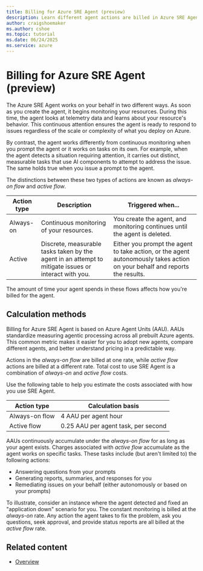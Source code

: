 ```yaml
---
title: Billing for Azure SRE Agent (preview)
description: Learn different agent actions are billed in Azure SRE Agent.
author: craigshoemaker
ms.author: cshoe
ms.topic: tutorial
ms.date: 06/24/2025
ms.service: azure
---
```


# Billing for Azure SRE Agent (preview)

The Azure SRE Agent works on your behalf in two different ways. As soon as you create the agent, it begins monitoring your resources. During this time, the agent looks at telemetry data and learns about your resource's behavior. This continuous attention ensures the agent is ready to respond to issues regardless of the scale or complexity of what you deploy on Azure.

By contrast, the agent works differently from continuous monitoring when you prompt the agent or it works on tasks on its own. For example, when the agent detects a situation requiring attention, it carries out distinct, measurable tasks that use AI components to attempt to address the issue. The same holds true when you issue a prompt to the agent.

The distinctions between these two types of actions are known as *always-on flow* and *active flow*.

| Action type | Description | Triggered when... |
|---|---|---|
| Always-on | Continuous monitoring of your resources. | You create the agent, and monitoring continues until the agent is deleted. |
| Active | Discrete, measurable tasks taken by the agent in an attempt to mitigate issues or interact with you. | Either you prompt the agent to take action, or the agent autonomously takes action on your behalf and reports the results. |

The amount of time your agent spends in these flows affects how you're billed for the agent.

## Calculation methods

Billing for Azure SRE Agent is based on Azure Agent Units (AAU). AAUs standardize measuring agentic processing across all prebuilt Azure agents. This common metric makes it easier for you to adopt new agents, compare different agents, and better understand pricing in a predictable way.

Actions in the *always-on flow* are billed at one rate, while *active flow* actions are billed at a different rate. Total cost to use SRE Agent is a combination of *always-on* and *active flow* costs.

Use the following table to help you estimate the costs associated with how you use SRE Agent.

| Action type | Calculation basis |
|---|---|
| Always-on flow | 4 AAU per agent hour |
| Active flow  | 0.25 AAU per agent task, per second |

AAUs continuously accumulate under the *always-on flow* for as long as your agent exists. Charges associated with *active flow* accumulate as the agent works on specific tasks. These tasks include (but aren't limited to) the following actions:

- Answering questions from your prompts
- Generating reports, summaries, and responses for you
- Remediating issues on your behalf (either autonomously or based on your prompts)

To illustrate, consider an instance where the agent detected and fixed an "application down" scenario for you. The constant monitoring is billed at the *always-on* rate. Any action the agent takes to fix the problem, ask you questions, seek approval, and provide status reports are all billed at the *active flow* rate.

<!-- For more information on current AAU pricing for your region, see the Azure pricing calculator. -->

## Related content

- [Overview](./overview.md)
